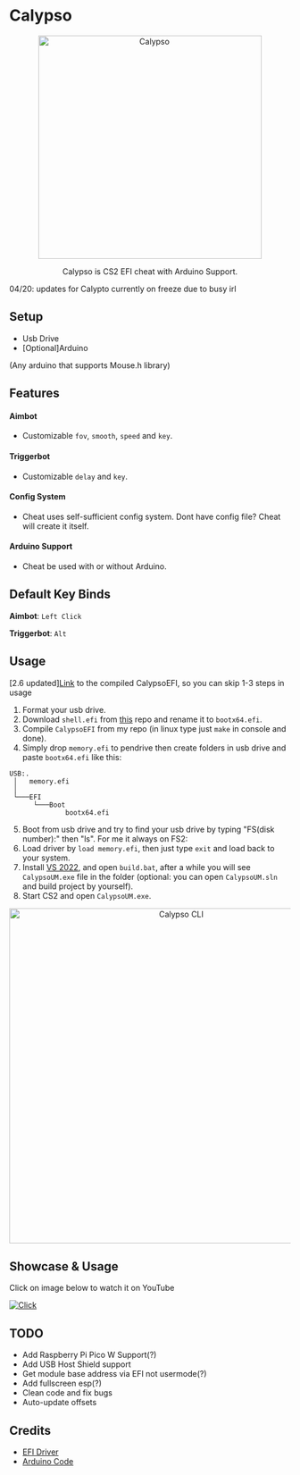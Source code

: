 # Calypso

<p align="center">
<img src="https://i.imgur.com/0VWHi0u.png" alt="Calypso" width="400" />
</p>

<p align="center">
Calypso is CS2 EFI cheat with Arduino Support.

04/20: updates for Calypto currently on freeze due to busy irl

</p>

## Setup
- Usb Drive
- [Optional]Arduino

(Any arduino that supports Mouse.h library)

## Features
#### Aimbot
- Customizable `fov`, `smooth`, `speed` and `key`.
#### Triggerbot
- Customizable `delay` and `key`.
#### Config System
- Cheat uses self-sufficient config system. Dont have config file? Cheat will create it itself.
#### Arduino Support
- Cheat be used with or without Arduino.

## Default Key Binds

 **Aimbot**: `Left Click`
 
 **Triggerbot**: `Alt`

## Usage
[2.6 updated][Link](https://mega.nz/file/6xxAgb4T#gLYt3pbMdsPQdnb36Iq3zfLja-xg4gjK9zdbZhuTtjU) to the compiled CalypsoEFI, so you can skip 1-3 steps in usage
1. Format your usb drive.
2. Download `shell.efi` from [this](https://github.com/tianocore/edk2-archive/blob/master/ShellBinPkg/UefiShell/X64/Shell.efi) repo and rename it to `bootx64.efi`.
3. Compile `CalypsoEFI` from my repo (in linux type just `make` in console and done).
4. Simply drop `memory.efi` to pendrive then create folders in usb drive and paste `bootx64.efi` like this:
```
USB:.
 │   memory.efi
 │
 └───EFI
      └───Boot
              bootx64.efi
```
5. Boot from usb drive and try to find your usb drive by typing "FS(disk number):" then "ls". For me it always on FS2:
6. Load driver by `load memory.efi`, then just type `exit` and load back to your system.
7. Install [VS 2022](https://visualstudio.microsoft.com/downloads/), and open `build.bat`, after a while you will see `CalypsoUM.exe` file in the folder (optional: you can open `CalypsoUM.sln` and build project by yourself).
8. Start CS2 and open `CalypsoUM.exe`.

<p align="center">
<img src="https://i.imgur.com/0uCHTB9.png" alt="Calypso CLI" width="600"/>
</p>

## Showcase & Usage
Click on image below to watch it on YouTube

[![Click](https://i3.ytimg.com/vi/_rVH9mMZ--A/hqdefault.jpg)](https://www.youtube.com/watch?v=_rVH9mMZ--A)

## TODO
+ Add Raspberry Pi Pico W Support(?)
+ Add USB Host Shield support
+ Get module base address via EFI not usermode(?)
+ Add fullscreen esp(?)
+ Clean code and fix bugs
+ Auto-update offsets

## Credits
+ [EFI Driver](https://github.com/TheCruZ/EFI_Driver_Access)
+ [Arduino Code](https://github.com/backpack-0x1337/CyberAim-Valorant/)
